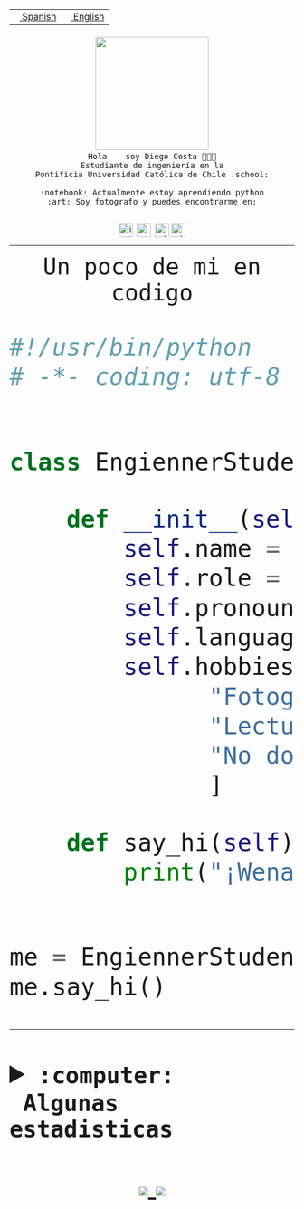 <table border="0"  align="right">
 <tr><td><a href="README.md"><img src="https://upload.wikimedia.org/wikipedia/commons/thumb/8/89/Bandera_de_Espa%C3%B1a.svg/1200px-Bandera_de_Espa%C3%B1a.svg.png" height="10"> Spanish</a></td>
 <td><a href="README.en.md"><img src="https://upload.wikimedia.org/wikipedia/commons/a/a4/Flag_of_the_United_States.svg" height="10"> English</a></td></tr>
</table><br><br><br>


<p align="center">
  <img src="https://github.com/diegocostares/diegocostares/blob/main/Images/aaa2.gif?raw=true" width="200px">
  <br><samp>
    Hola <img src="https://media.giphy.com/media/hvRJCLFzcasrR4ia7z/giphy.gif" width="16px"> soy Diego Costa 👨🏻‍💻<br>
    Estudiante de ingeniería en la <br>
    Pontificia Universidad Católica de Chile :school:<br>
  <br>
    :notebook: Actualmente estoy aprendiendo python <br>
    :art: Soy fotografo y puedes encontrarme en: <br>
  <br></samp>
  
</p>

<p align="center">
   <a href="https://instagram.com/diegocosta_no" target="blank">
    <img 
    align="center" src="https://cdn.jsdelivr.net/npm/simple-icons@3.0.1/icons/instagram.svg" alt="instagram" height="25px" width="25px" />
  </a>
  <a style="border: 3px solid; color: white;"href="https://t.me/diegocosta_no" target="blank">
  <img
  align="center" alt="Telegram" width="25px" src="https://icons-for-free.com/iconfiles/png/512/Telegram-1324888767380505522.png" />
</a>
<a href="https://api.whatsapp.com/send?phone=56971897835&text=Hola!" target="blank">
  <img
  align="center" alt="wtsp" width="25px" src="https://img.icons8.com/pastel-glyph/2x/whatsapp--v2.png" />
</a>
<a href="https://www.linkedin.com/in/diego-costa-786249213/" target="blank">
  <img
  align="center" alt="wtsp" width="25px" src="https://img.icons8.com/metro/452/linkedin.png" />
</a>

  </a>
</p>

---


<p align="center"><font size="25"><samp>Un poco de mi en codigo</samp></front></p>


```python
#!/usr/bin/python
# -*- coding: utf-8 -*-


class EngiennerStudent:

    def __init__(self):
        self.name = "Diego Costa"
        self.role = "Estudiante"
        self.pronouns = "he/him"
        self.language_spoken = ["es_CL", "en_US"]
        self.hobbies = [
              "Fotografia",
              "Lectura",
              "No dormir",
              ]

    def say_hi(self):
        print("¡Wena mundo!")


me = EngiennerStudent()
me.say_hi()
```
---
<details>
  <summary><b><samp>:computer: &nbsp;Algunas estadisticas</samp></b></summary>
  <br/></p>

<!--START_SECTION:waka-->
![Code Time](http://img.shields.io/badge/Code%20Time-359%20hrs%2048%20mins-blue)

**Soy nocturno 🦉** 

```text
🌞 Mañana     5 commits      ░░░░░░░░░░░░░░░░░░░░░░░░░   2.67% 
🌆 Día        77 commits     ██████████░░░░░░░░░░░░░░░   41.18% 
🌃 Tarde      47 commits     ██████░░░░░░░░░░░░░░░░░░░   25.13% 
🌙 Noche      58 commits     ███████░░░░░░░░░░░░░░░░░░   31.02%

```
📅 **Soy más productivo los Miércoles** 

```text
Lunes        18 commits     ██░░░░░░░░░░░░░░░░░░░░░░░   9.63% 
Martes       24 commits     ███░░░░░░░░░░░░░░░░░░░░░░   12.83% 
Miércoles    82 commits     ███████████░░░░░░░░░░░░░░   43.85% 
Jueves       16 commits     ██░░░░░░░░░░░░░░░░░░░░░░░   8.56% 
Viernes      5 commits      ░░░░░░░░░░░░░░░░░░░░░░░░░   2.67% 
Sábado       16 commits     ██░░░░░░░░░░░░░░░░░░░░░░░   8.56% 
Domingo      26 commits     ███░░░░░░░░░░░░░░░░░░░░░░   13.9%

```


📊 **Esta semana me dediqué a** 

```text
🐱‍💻 Proyectos: 
SHAREGO-G54              16 hrs 4 mins       ███████████████████░░░░░░   77.43% 
Unknown Project          3 hrs 22 mins       ████░░░░░░░░░░░░░░░░░░░░░   16.28% 
private                  52 mins             █░░░░░░░░░░░░░░░░░░░░░░░░   4.18% 
Proyecto-Ejemplo         18 mins             ░░░░░░░░░░░░░░░░░░░░░░░░░   1.45% 
T1-Avance                7 mins              ░░░░░░░░░░░░░░░░░░░░░░░░░   0.64%

```


 Last Updated on 14/04/2022 22:25:57 UTC
<!--END_SECTION:waka-->
  
  

 <p align="center"> <img src="https://github-readme-stats.vercel.app/api?username=diegocostares&show_icons=true&theme=ayu-mirage" alt="abhisheknaiidu" /></p>
 
</details>

<p align=center>
  <a href="https://github.com/diegocostares">
    <img src="https://badges.pufler.dev/visits/diegocostares/diegocostares?style=flat-square&color=black&logo=github">
  </a>
  <a href="https://github.com/diegocostares?tab=repositories">
    <img src="https://badges.pufler.dev/repos/diegocostares?style=flat-square&color=black&logo=github">
  </a>
</p>
